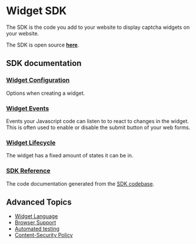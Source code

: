 # Widget SDK

The SDK is the code you add to your website to display captcha widgets on your website.

The SDK is open source [**here**](https://github.com/friendlycaptcha/friendly-captcha-sdk).


## SDK documentation

### [Widget Configuration](./configuration.md)
Options when creating a widget.

### [Widget Events](./events.md)
Events your Javascript code can listen to to react to changes in the widget. This is often used to enable or disable the submit button of your web forms.

### [Widget Lifecycle](./lifecycle.md)
The widget has a fixed amount of states it can be in.

### [SDK Reference](./reference/sdk)
The code documentation generated from the [SDK codebase](https://github.com/friendlycaptcha/friendly-captcha-sdk).

## Advanced Topics

* [Widget Language](./advanced/localization.md)
* [Browser Support](./advanced/browser-support)
* [Automated testing](./advanced/automated-testing)
* [Content-Security Policy](./advanced/csp)
